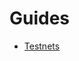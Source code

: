 # Guides

* [Testnets](https://github.com/sentinel-official/docs/tree/master/guides/testnets "Testnets")
